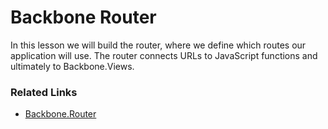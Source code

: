 # Backbone Router
In this lesson we will build the router, where we define which routes our application will use. The router connects URLs to JavaScript functions and ultimately to Backbone.Views.

### Related Links
- [Backbone.Router](http://backbonejs.org/#Router)
